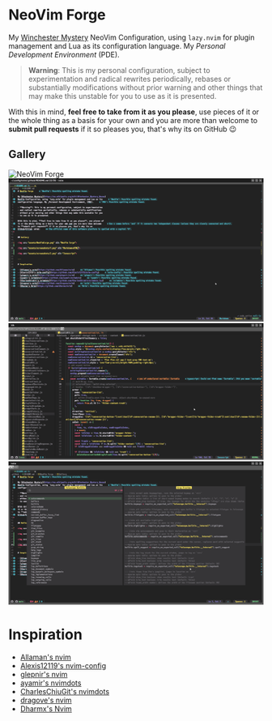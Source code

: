 # NeoVim Forge

My [Winchester Mystery](https://en.wikipedia.org/wiki/Winchester_Mystery_House)
NeoVim Configuration, using `lazy.nvim` for plugin management and Lua as its
configuration language. My _Personal Development Environment_ (PDE).

> **Warning**: This is my personal configuration, subject to experimentation
> and radical rewrites periodically, rebases or substantially modifications
> without prior warning and other things that may make this unstable for you
> to use as it is presented.

With this in mind, **feel free to take from it as you please**, use pieces of
it or the whole thing as a basis for your own and you are more than welcome
to **submit pull requests** if it so pleases you, that's why its on
GitHub :wink:

## Gallery

<img src="assets/NeoVimForge.png" alt="NeoVim Forge">

<img src="assets/screenshots/1.png" alt="Markdown+HTML">

<img src="assets/screenshots/2.png" alt="Javascript+Neotree">

<img src="assets/screenshots/3.png" alt="Telescope">




# Inspiration

- [Allaman's nvim](https://github.com/Allaman/nvim)
- [Alexis12119's nvim-config](https://github.com/Alexis12119/nvim-config)
- [glepnir's nvim](https://github.com/glepnir/nvim)
- [ayamir's nvimdots](https://github.com/ayamir/nvimdots)
- [CharlesChiuGit's nvimdots](https://github.com/CharlesChiuGit/nvimdots.lua)
- [dragove's nvim](https://github.com/dragove/nvim)
- [Dharmx's Nvim](https://github.com/dharmx/nvim)
